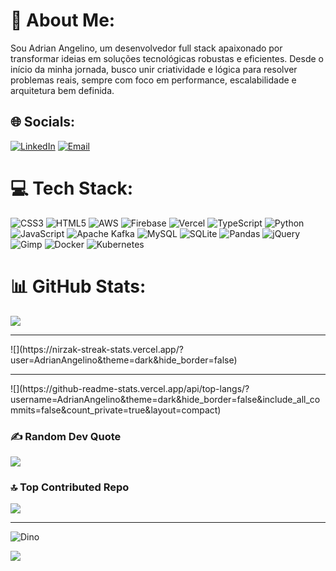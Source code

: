 # 💫 About Me:
Sou Adrian Angelino, um desenvolvedor full stack apaixonado por transformar ideias em soluções tecnológicas robustas e eficientes. Desde o início da minha jornada, busco unir criatividade e lógica para resolver problemas reais, sempre com foco em performance, escalabilidade e arquitetura bem definida.

## 🌐 Socials:
[![LinkedIn](https://img.shields.io/badge/LinkedIn-%230077B5.svg?logo=linkedin&logoColor=white)](https://www.linkedin.com/in/aangelino/)
[![Email](https://img.shields.io/badge/Email-D14836?logo=gmail&logoColor=white)](mailto:adrianangelinooliveira@gmail.com)

# 💻 Tech Stack:
![CSS3](https://img.shields.io/badge/css3-%231572B6.svg?style=for-the-badge&logo=css3&logoColor=white) ![HTML5](https://img.shields.io/badge/html5-%23E34F26.svg?style=for-the-badge&logo=html5&logoColor=white) ![AWS](https://img.shields.io/badge/AWS-%23FF9900.svg?style=for-the-badge&logo=amazon-aws&logoColor=white) ![Firebase](https://img.shields.io/badge/firebase-%23039BE5.svg?style=for-the-badge&logo=firebase) ![Vercel](https://img.shields.io/badge/vercel-%23000000.svg?style=for-the-badge&logo=vercel&logoColor=white) ![TypeScript](https://img.shields.io/badge/typescript-%23007ACC.svg?style=for-the-badge&logo=typescript&logoColor=white) ![Python](https://img.shields.io/badge/python-3670A0?style=for-the-badge&logo=python&logoColor=ffdd54) ![JavaScript](https://img.shields.io/badge/javascript-%23323330.svg?style=for-the-badge&logo=javascript&logoColor=%23F7DF1E) ![Apache Kafka](https://img.shields.io/badge/Apache%20Kafka-000?style=for-the-badge&logo=apachekafka) ![MySQL](https://img.shields.io/badge/mysql-4479A1.svg?style=for-the-badge&logo=mysql&logoColor=white) ![SQLite](https://img.shields.io/badge/sqlite-%2307405e.svg?style=for-the-badge&logo=sqlite&logoColor=white) ![Pandas](https://img.shields.io/badge/pandas-%23150458.svg?style=for-the-badge&logo=pandas&logoColor=white) ![jQuery](https://img.shields.io/badge/jquery-%230769AD.svg?style=for-the-badge&logo=jquery&logoColor=white) ![Gimp](https://img.shields.io/badge/Gimp-657D8B?style=for-the-badge&logo=gimp&logoColor=FFFFFF) ![Docker](https://img.shields.io/badge/docker-%230db7ed.svg?style=for-the-badge&logo=docker&logoColor=white) ![Kubernetes](https://img.shields.io/badge/kubernetes-%23326ce5.svg?style=for-the-badge&logo=kubernetes&logoColor=white)

# 📊 GitHub Stats:
![](https://github-readme-stats.vercel.app/api?username=AdrianAngelino&theme=dark&hide_border=false&include_all_commits=false&count_private=true)<br/>
<hr />
![](https://nirzak-streak-stats.vercel.app/?user=AdrianAngelino&theme=dark&hide_border=false)<br/>
<hr />
![](https://github-readme-stats.vercel.app/api/top-langs/?username=AdrianAngelino&theme=dark&hide_border=false&include_all_commits=false&count_private=true&layout=compact)

### ✍️ Random Dev Quote
![](https://quotes-github-readme.vercel.app/api?type=vetical&theme=dark)

### 🔝 Top Contributed Repo
![](https://github-contributor-stats.vercel.app/api?username=AdrianAngelino&limit=5&theme=dark&combine_all_yearly_contributions=true)

---
<!-- Dino Animation (Simulando o Jogo do Dinossauro) -->
![Dino](https://media.giphy.com/media/3ohhwvB4p1FpmkFiY0/giphy.gif)

[![](https://visitcount.itsvg.in/api?id=AdrianAngelino&icon=0&color=0)](https://visitcount.itsvg.in)

<!-- Proudly created with GPRM ( https://gprm.itsvg.in ) -->
